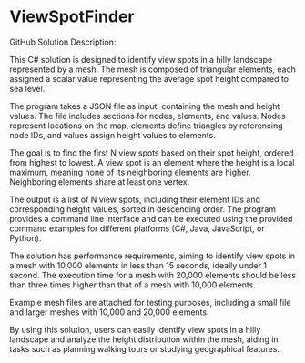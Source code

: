 # ViewSpotFinder

GitHub Solution Description:

This C# solution is designed to identify view spots in a hilly landscape represented by a mesh. The mesh is composed of triangular elements, each assigned a scalar value representing the average spot height compared to sea level.

The program takes a JSON file as input, containing the mesh and height values. The file includes sections for nodes, elements, and values. Nodes represent locations on the map, elements define triangles by referencing node IDs, and values assign height values to elements.

The goal is to find the first N view spots based on their spot height, ordered from highest to lowest. A view spot is an element where the height is a local maximum, meaning none of its neighboring elements are higher. Neighboring elements share at least one vertex.

The output is a list of N view spots, including their element IDs and corresponding height values, sorted in descending order. The program provides a command line interface and can be executed using the provided command examples for different platforms (C#, Java, JavaScript, or Python).

The solution has performance requirements, aiming to identify view spots in a mesh with 10,000 elements in less than 15 seconds, ideally under 1 second. The execution time for a mesh with 20,000 elements should be less than three times higher than that of a mesh with 10,000 elements.

Example mesh files are attached for testing purposes, including a small file and larger meshes with 10,000 and 20,000 elements.

By using this solution, users can easily identify view spots in a hilly landscape and analyze the height distribution within the mesh, aiding in tasks such as planning walking tours or studying geographical features.
